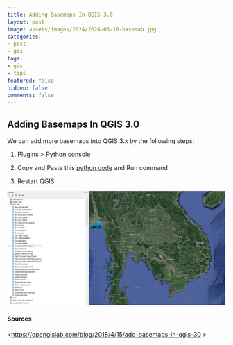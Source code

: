 ```yaml
---
title: Adding Basemaps In QGIS 3.0
layout: post
image: assets/images/2024/2024-03-10-basemap.jpg
categories:
- post
- gis
tags:
- gis
- tips
featured: false
hidden: false
comments: false
---
```


## Adding Basemaps In QGIS 3.0  

We can add more basemaps into QGIS 3.x by the following steps:  

1. Plugins > Python console   

2. Copy and Paste this [python code](/asets/code/qgis_basemap.py) and Run command

3. Restart QGIS   

![Basemap googlemap Hybrid](/assets/images/2024/2024-03-10-basemap_hybrid.jpg)   


#### Sources   

<https://opengislab.com/blog/2018/4/15/add-basemaps-in-qgis-30 >  




